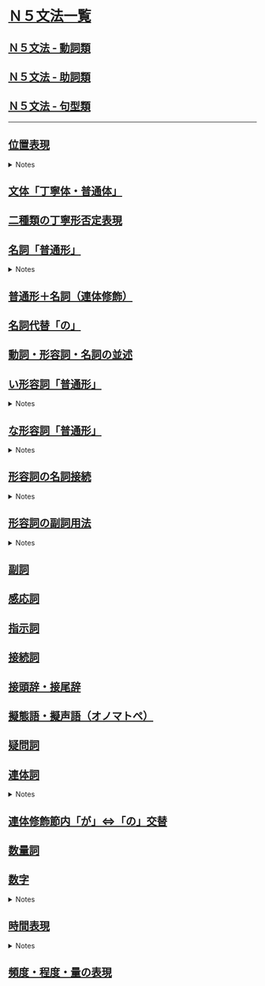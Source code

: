 # [Ｎ５文法一覧](https://www.youtube.com/playlist?list=PLynCeSdpMqxD4OJHjNB3QkmfzfD7B_s67)

## [Ｎ５文法 - 動詞類](N5_grammar_verbs.md)
## [Ｎ５文法 - 助詞類](N5_grammar_particles.md)
## [Ｎ５文法 - 句型類](N5_grammar_sentence.md)

---

## [位置表現](https://youtu.be/VhGUps4dn3Y)

<details><summary markdown="span">Notes</summary>

| 中文    | 日文     | 羅馬拼音    | 例句                                                      | 翻譯                                                        |
| ------- | -------- | ----------- | --------------------------------------------------------- | ----------------------------------------------------------- |
| 上面    | 上（うえ） | ue          | 本棚の上に本があります。                                    | 在書架上有本書。                                              |
| 下面    | 下（した） | shita       | テーブルの下に猫がいます。                                  | 桌子底下有一隻貓。                                          |
| 前面    | 前（まえ） | mae         | 道路の前に車が停まっています。                              | 路前停著一輛車。                                            |
| 後面    | 後ろ（うしろ） | ushiro    | 彼女は私の後ろに座っています。                              | 她坐在我後面。                                                |
| 左邊    | 左（ひだり） | hidari      | 窓の左に花瓶があります。                                  | 窗戶的左邊有一個花瓶。                                      |
| 右邊    | 右（みぎ） | migi         | テーブルの右に椅子があります。                              | 桌子的右邊有一把椅子。                                      |
| 中間    | 中（なか） | naka         | 部屋の中央にテレビが置かれています。                          | 電視機放在房間的中央。                                        |
| 外面    | 外（そと） | soto         | ドアの外に人が待っています。                                | 有人在門外等著。                                            |
| A的隔壁 | Aの隣（となり） | tonari    | 私の隣に友達が住んでいます。                                | 我的旁邊住著一個朋友。                                      |
| A與B之間 | AとBの間（あいだ） | aida    | 私と彼の間には大きな差があります。                          | 我和他之間存在著很大的差距。                                  |
| C的對面 | Cの向（むかい） | mukai      | パン屋の向かいにコンビニがあります。                        | 麵包店對面有一家便利商店。                                    |
| 旁邊（很身邊 非常近的語感） | そば | soba   | 彼は私のそばで笑っています。                                | 他在我身邊笑著。                                            |
| 旁邊（但比そば那種超近還遠的旁邊） | 近く（ちかく） | chikaku | 駅の近くに美味しいレストランがあります。                    | 在車站附近有一家好吃的餐廳。                                  |


</summary></details>


## [文体「丁寧体・普通体」](https://youtu.be/u5YluISdV9s)

## [二種類の丁寧形否定表現](https://youtu.be/SUGleiQ4Z8s)

## [名詞「普通形」](https://youtu.be/dlqTPC91x1E)

<details><summary markdown="span">Notes</summary>

- 普通型是指在日文中，隨著對方身份的不同，說話的方式也會相應改變。
- 例如，當你第一次與陌生人或客戶交談，或在公司裡說話時，可能需要使用比較正式的說法，這就是丁寧型。
- 當你和家人或朋友交談時，就不需要那麼正式的說法，這就是普通型。
- 因此，初學者可能會經常聽到「です/じゃありません」這樣的說法。
- 然而，在連續的日文對話中，人們通常會使用比較隨意的說法，更像是和家人或朋友聊天，因此比較少用到「です/じゃありません」這樣的語言形式。
- 當然，在與日本人交流時，我建議你們首先學習丁寧型的說法。當你第一次與日本人見面時，應該使用丁寧型的說法。
- 當日本人告訴你們你們很熟悉了，不必那麼客氣時，你們就可以使用普通型的說法。

||丁寧|普通|
|--|--|--|
|現在肯定|学生`です`|学生`だ`|
|現在否定|学生`じゃありません`|学生`じゃない`|
|過去肯定|学生`でした|学生`だった`|
|過去否定|学生`じゃありませんでした`|学生`じゃなかった`|

- 其實，這個變化完全跟形容詞的普通型變化一樣，因此變化形式包括「だ」、「じゃない」、「だった」和「じゃなかった」。基本上，形容詞也是這樣變化的。
- 如果以單詞為單位來看，可以分為丁寧型和普通型。而句子使用丁寧型、普通型則稱為丁寧體或普通體。
- 使用丁寧型/體時，語氣比較正式。而當與家人朋友交談時，則不需要那麼正式，可以使用普通型/體。
- 以上是以名詞結尾的句子，從丁寧體到普通體的變化，整個會話的文體都變得比較坦白、比較客氣的說法。

||丁寧|普通|
|--|--|--|
|現在肯定|明日の天氣は雨てす。|明日の天氣は雨`だ`|
|現在否定|私は會社員じゃありません。|私は會社員`じゃない`|
|過去肯定|三年前、私はここの教師てした。|三年前、私はここの教師`だった`|
|過去否定|大昔、日本の首都は東京じゃありませんでした。|大昔、日本の首都は東京。`じゃなかった`|

除了以上提到的文型，還有很多普通型的用法。

- 疑問句: 如果使用普通體，就不需要使用「です」，也不需要用表示疑問的「か」。如果要在書信中表達，還需要加上一個問號。

||丁寧|普通|
|--|--|--|
|疑問句|今日は金曜日ですか。|今日は金曜日?|

- 「～とき」（～的時候）用於問什麼時候，前面可以是動詞、名詞，都可能接受普通型，例如「我以前是學生的時候，經常在這家店吃午餐」。
- 「～でしょう？」表示確認的語氣，例如「山田先生是單身吧？」這些文型中也會用到普通型。


[例文](https://youtu.be/dlqTPC91x1E?t=559)

### **父は高校の教師だ**

Eng: "My father is a high school teacher."

| Word | Romaji | Role | Meaning |
| --- | --- | --- | --- |
| 父 | chi-chi | Subject | father |
| は | wa | Particle | topic marker |
| 高校 | kou-kou | Adjective | high school |
| の | no | Particle | possession marker |
| 教師 | kyou-shi | Predicate | teacher |
| だ | da | Copula | the plain form of the copula "to be" |


### **彼女は独身じゃない。もう結婚している。**

Eng: "She is not single. She's already married."

| Word | Romaji | Role | Meaning |
| --- | --- | --- | --- |
| 彼女 | ka-no-jo | Subject | she, girlfriend |
| は | wa | Particle | topic marker |
| 独身 | do-kushin | Noun | single |
| じゃない | ja-nai | Negation | negative form of the copula だ (da) |
| もう | mo-u | Adverb | already |
| 結婚している | kek-kon-shi-te-i-ru | Predicate | present continuous form of the verb 結婚する (kekkon suru, "to marry") |

### **先週沖縄へ行った。しかし、滞在中ずっと雨だった。**

Eng: "I went to Okinawa last week. However, it rained throughout my stay."

| Word | Romaji | Role | Meaning |
| --- | --- | --- | --- |
| 先週 | sen-shuu | Noun | last week |
| 沖縄 | o-ki-na-wa | Noun | Okinawa |
| へ | e | Particle | marks direction to which action is done |
| 行った | i-ku-tta | Predicate | past tense of the verb 行く (i-ku, "to go") |
| しかし | shi-ka-shi | Conjunction | however |
| 滞在中 | tai-zai-chuu | Noun | stay / during the stay |
| ずっと | zu-tto | Adverb | continuously |
| 雨 | a-me | Noun | rain |
| だった | da-tta | Predicate | past tense of the copula だ (da) |

### **福袋の中身は私が欲しい物じゃなかった。**

Eng: "The contents of the lucky bag weren't what I wanted."

| Word | Romaji | Role | Meaning |
| --- | --- | --- | --- |
| 福袋 | fu-kubu-ku-ro | Subject | lucky bag |
| の | no | Particle | indicates possession or description |
| 中身 | na-ka-mi | Object | contents |
| は | wa | Particle | topic marker |
| 私 | wa-ta-shi | Subject | I, me |
| が | ga | Particle | marks the subject of the sentence |
| 欲しい | ho-shi-i | Adjective | wanted, desired |
| 物 | mo-no | Object | thing |
| じゃなかった | ja-na-ka-tta | Predicate | negative past tense of the copula verb だ (da) to indicate "was not" |

[会話](https://youtu.be/dlqTPC91x1E?t=589)

### **今度、出張でブラジルへ行くよ。**

Eng: "I'm going to Brazil on a business trip next time."

| Word | Romaji | Role | Meaning |
| --- | --- | --- | --- |
| 今度 | kon-do | Noun | next time |
| 、 | 、 | Particle | separates elements in the sentence |
| 出張 | shu-chou | Noun | business trip |
| で | de | Particle | indicates the means or location |
| ブラジル | bu-ra-ji-ru | Noun | Brazil |
| へ | e | Particle | indicates the destination of the action |
| 行く | i-ku | Verb | to go |
| よ | yo | Particle | indicates emphasis or assertion |

### **へえ。ブラジルの言葉はスペイン語？**

Eng: "Oh, is the language of Brazil Spanish?"

| Word | Romaji | Role | Meaning |
| --- | --- | --- | --- |
| へえ | he-e | Interjection | "Oh" or "I see" |
| 。 | 。 | Symbol | End of sentence |
| ブラジル | bu-ra-ji-ru | Subject | Brazil |
| の | no | Particle | Indicates possession or association |
| 言葉 | ko-to-ba | Subject | Language |
| は | wa | Particle | Marks the topic of the sentence |
| スペイン語 | su-pe-i-n-go | Object | Spanish language |
| ？ | ？ | Symbol | Question mark, indicates a question |

### **いや、スペイン語じゃない。ポルトガル語だよ。**

Eng: "No, it's not Spanish. It's Portuguese."

| Word | Romaji | Role | Meaning |
| --- | --- | --- | --- |
| いや | i-ya | Interjection | no |
| スペイン語 | su-pe-i-n-go | Noun | Spanish language |
| じゃない | ja-nai | Negative form of copula | isn't |
| ポルトガル語 | po-ru-to-ga-ru-go | Noun | Portuguese language |
| だ | da | Copula | is |
| よ | yo | Particle | emphasis, assertion |

### **そうか。出張、がんばってね。**

Eng: "Oh I see. Good luck on your business trip."

| Word | Romaji | Role | Meaning |
| --- | --- | --- | --- |
| そうか | sou ka | Interjection | "Oh I see" |
| 出張 | shu-chou | Noun | business trip |
| がんばって | gan-bat-te | Verb | do your best |
| ね | ne | Particle | sentence-ending particle for emphasis or seeking agreement |

</summary></details>


## [普通形＋名詞（連体修飾）](https://youtu.be/fuNoYEBG-Bw)


## [名詞代替「の」](https://youtu.be/y5cmsp1XBks)

## [動詞・形容詞・名詞の並述](https://youtu.be/J80cLZHYUuc)

## [い形容詞「普通形」](https://youtu.be/rKQWoxJvzrE)

<details><summary markdown="span">Notes</summary>

- 普通型就是比較坦白的說法的時候，就是用到普通型。 い行形容詞的丁寧型改變成普通型是非常簡單，就是不講“です”就好。
- 所謂比較坦白的時候，就像是跟朋友跟家人講話的時候。丁寧型的話很禮貌，但是有一點人跟人的心理上的距離比較有一點遠的感覺。那很親近的關係的話不用那麼客氣，用普通型來對話就好。
- 所以譬如說： 現在肯定丁寧型：「このラーメンは美味しい`です`」，這個拉麪很好吃，這個是比較有禮貌的說法。那朋友之間家人之間講話就是「このラーメンは美味しい」這樣子講就好。

||丁寧形|普通形|
|--|--|--|
|現在肯定|おいしい`です`|おいしい|
|現在否定|おいしくない`です`|おいしくない|
|過去肯定|おいしかった`です`|おいしかった|
|過去否定|おいしくなかった`です`|おいしくなかった|

普通型的用處不一定這些，還有有一些文型式就是用到普通型的，像：

**～とき　～的時候**

- 眠いとき、コーヒーを飲みます。想睡覺的時候喝咖啡，那這個「眠いです」會去掉「です」變成普通形的形式。

**～でしょう？　～對不對**

- 表示對方確認的時候，要跟對方確認一些內容的時候用這個「でしょう」對不對的時候。
- 北海道寒かったでしょう？北海道很冷對不對？有一個人去北海道玩，然後回來了，我問他北海道很冷對不對？那就是因爲已經去回來了，所以過去的事情我問「北海道寒かった」過去肯定型「でしょう」對不對，用的是普通型。

</summary></details>


## [な形容詞「普通形」](https://youtu.be/ckd01Su3YNY)

<details><summary markdown="span">Notes</summary>

||丁寧形|普通形|
|--|--|--|
|現在肯定|靜か`です`|靜か`だ`|
|現在否定|靜か`じゃありません`|靜か`じゃない`|
|過去肯定|靜か`でした`|靜か`だった`|
|過去否定|靜か`じゃありませんでした`|靜か`じゃなかった`|


- 像之前介紹的動詞和い形容詞一樣，普通型是一種坦白、親近的對話口氣，適用於與家人、朋友的會話中，無需客氣。
- 普通形的現在肯定形[だ]的部分並不一定出現，如在疑問句中，可以直接去掉だ，例如「今週の土曜日は暇ですか？」可以寫成「今週の土曜日は暇？」而不必加上だ。

- 除了與家人和朋友的對話之外，還有一些特定的文型需要使用普通形。例如

**～とき　～的時候**

- 「元気だった時、よく山に登りました」，表示「我健康的時候，常常去爬山」。

**～でしょう？　～對不對**

- 「中村さんは歌が`上手`でしょう？」表示「中村小姐很會唱歌對不對？」這時要使用「上手でしょう？」而不是加上だ。


</summary></details>


## [形容詞の名詞接続](https://youtu.be/G-WeQQwGgyo)

<details><summary markdown="span">Notes</summary>

日文的形容詞有兩種：一種是い形容詞，另一種是な形容詞。

い形容詞是以い結尾的形容詞，當修飾名詞時直接加在後面。

- 例如：高い山（高的山）。

而な形容詞的尾巴不固定，需要在後面加上な再接名詞。

- 例如：静かな町（安靜的小鎮）。

此外，在日語中，當名詞要修飾另一個名詞時，會使用の。但注意的是，の只用於名詞接名詞，而不用於形容詞接名詞的情況。

- 例如：日本語の本（日文的書）。

</summary></details>


## [形容詞の副詞用法](https://youtu.be/neY8weBna98)

<details><summary markdown="span">Notes</summary>

||A|B|
|--|--|--|
|い形容詞|～く|動詞|
|な形容詞|～に|い形容詞|
|　　　　|　　|な形容詞|


副詞的用法包括修飾動詞、い形容詞和な形容詞等。這些形容詞本身可以像副詞一樣使用。例如：

`ゆっくり食事します`（慢慢地用餐）
- 在這個例子中，「ゆっくり」是一個副詞，表示慢慢地。這是標準的副詞使用方法。


除了副詞之外，也可以使用い形容詞來修飾後面的部分。例如：

`「楽しく食事します」`（愉快地用餐）

- 「楽しく」是用來修飾動詞「食事します」的い形容詞形式。
- 楽しい變化為楽しく，然後與動詞結合。


`「静かに食事します」`（安靜地用餐）

- 「静かに」表示安靜地用餐，也是修飾動詞「食事します」的な形容詞形式。
- 静かな變化為静かに，然後與動詞結合。

</summary></details>





## [副詞](https://youtu.be/4uuRpPKbxYM)
## [感応詞](https://youtu.be/yTM-G1xa63Q)
## [指示詞](https://youtu.be/oLFV9NVepJs)
## [接続詞](https://youtu.be/bjcSp93qvhs)
## [接頭辞・接尾辞](https://youtu.be/qVEqeNEPpqA)
## [擬態語・擬声語（オノマトペ）](https://youtu.be/VvUwbqtzI0U)
## [疑問詞](https://youtu.be/Ff_Ca_WGZDA)

## [連体詞](https://youtu.be/Tg7rIpkBiPA)

<details><summary markdown="span">Notes</summary>

|連體詞(A)|名詞(B)|
|--|--|
|修飾|被修飾|


- 連體詞是日文中的一種詞性，數量很少，專門用來修飾名詞。
- 當連體詞出現時，一定會與名詞一起出現，相當於中文中的「什麼樣的」名詞。
- 為什麼叫做連體詞呢？在日文中，它連接著「體言」，也就是名詞的意思。因此，這個連接名詞的詞性就叫做連體詞。

- 指示詞中有些也是連體詞，例如「こんな、そんな、あんな、どんな、この、その、あの、どの」。
  - 雖然它們是指示詞，但在詞性上屬於連體詞，這些指示詞一定會與名詞一起出現，不能單獨使用
  - 例如「こんな人」（這樣的人）、「この本」（這本書）、「どんな人」（什麼樣的人）、「この傘」（這把傘）。

- 基本上，名詞的前方直接出現連體詞佔大多數，但有時候中間還有一些其他詞也有可能出現
  - 例如「その赤い傘を見せてください」（請讓我看那把紅色的雨傘）。
  - 在這個例子中，「見せてください」的意思是「請讓我看」，實際上連體詞「その」修飾的是「傘」這個名詞的部分。

- 初學時需要注意的連體詞包括
  - 「ほんの」（一點點的）、
  - 「大きな」（大大的）、
  - 「小さな」（小小的）、
  - 「おかしな」（可笑的奇怪的）、
  - 「ある」（某一個、某一點、某一個人的某）、
  - 「大した」（了不起很厲害的，常與否定形式一起出現，後面接名詞，表示「這樣子不怎麼」的意思也常用這個詞）。

- 舉個例子：
  - 「これ`ほんの`気持ちです。どうぞ。」（這是一點點的心意，請收下。）
  - 「山田さんは`おかしな`服装をしています。」（山田先生穿著很可笑的服裝。）

- 形容詞和連體詞有何不同？大家應該聽過「小さい」和「大きい」這兩個詞，它們是形容詞的一種形式。此外，還有連體詞「小さな」和「大きな」的形式。

1. 「小さい」可以獨立使用，但人們不會說「小さ`な`です」，因為連體詞必須與名詞搭配使用。

2. 此外，形容詞有變化形式，例如否定形「小さくない」（不小）和過去形「小さかった」（變小了），但不會出現「小さ`な`ない」或「小さ`な`かった」這樣的連體詞變化形式。

- 另外，形容詞可以接在名詞後面，例如「小さい子供」（小孩子），這是形容詞接在名詞後的情況。而連體詞也可以接在名詞後面，例如「小さな子供」（小小的孩子），這是連體詞接在名詞後的情況。

這兩者之間的區別是什麼？實際上，這個區別非常微妙。舉個例子：

- 「私は大きな夢があります」（我有一個很大的夢）
  - 在表達比較抽象的內容時，通常使用連體詞，例如這個句子中的「大きな」表示比較抽象的大小。
  - 但在具體大小的情況下，使用連體詞也沒有錯，只是連體詞在抽象的情況下更常用。
- 「もう少し`大きい`靴はありませんか」（有沒有更大一點的鞋子？）
  - 例如在試穿時，如果尺寸不合適，就會詢問是否有更大一點的鞋子。
  - 在具體大小的情況下使用形容詞，例如這個句子中的「もう少し大きい」表示大小不合，需要更大的鞋子，這是形容詞的情況。
- 這兩者之間的區別其實非常微妙，具體使用哪種詞形取決於抽象或具體的表達需要。

</summary></details>



## [連体修飾節内「が」⇔「の」交替](https://youtu.be/3hC8yIxB_aY)

## [数量詞](https://youtu.be/_CBGGYQ-M40)

## [数字](https://youtu.be/3fqzAjezi2k)

<details><summary markdown="span">Notes</summary>

在日語中，每個數字有時候有多種發音，或是有促音變化等。

- 零的發音有兩種。一種是「ゼロ」，就是英文的「zero」，另一種是「れい」，就是中文的漢字「零」的發音。
  - 在較年長的人中，比較常用「れい」這種發音。
  - 但在深夜零點的時候，例如深夜0時15分，大部分人會念「れい」，很少人念「ゼロ」。
  - 但我覺得念「zero」的人越來越多，所以這邊寫兩種發音。
- 然後注意一下4「よん」的發音。如果有放數量詞，例如「四元」、「4年級」等，數量詞的開頭發音如果是「あ行」或「ね行」，4的發音就變成「よ」。所以這個是為了讓發音更加順口。
- 再來是0、4、7、9有「少數的發音」。這是指比較少用的發音。
  - 當把數字個別念，例如公車的號碼、房間號碼、或是像台灣的101大樓等，這時候遇到0479就會用少用發音。
- 例如，101大樓可以念成「いち `まる` いち ビル」，306房間可以念成「さん `まる`ろく」。其中的「まる」的意思是「圈圈/丸」，就是比較少用的0的說法。
- 然後，這個4的「し」的發音真的很少用。比較像快速念1234的「いち に さん し」，所以有人會念「し」，但其他的時候真的很少出現。例如四月的時候，「四月」這樣子念，其他時候真的很少出現這種發音。
- 七的少用用法「しち」也是很少用。主要用在「七月」、「十七號」、「七時」等部分。但7分鐘的話還是用「ななふん」，所以要注意。
- 九的少用用法「く」也是
- 日語中存在一種復古的發音，稱為中古音。中古音源自中文，而不同於現代日語中的一、二、三、四聲，它包含平聲、上聲、去聲和入聲，且有些音很短，類似於台語中促音的發音。

||常用發音|少用發音|復古發音|復古運用時機|回かい|冊さつ|點てん|杯はい|
|---|---|---|--|--|--|--|--|--|
|0|ゼロ れい | まる ||||
|1|いち|  |いっ|か　さ　た　は|いっかい|いっさつ|いってん|いっぱい|
|2|に|  |||
|3|さん|  |||
|4|よん（よ）|し  |||
|5|ご|  |||
|6|ろく|  |ろっ|か　＿　＿　は|ろっかい|`ろく`さつ|`ろく`てん|ろっぱい|
|7|なな|しち|||
|8|はち|  |はっ|か　さ　た　は|はっかい|はっさつ|はってん|はっぱい|
|9|きゅう| く|||
|10|じゅう|  |じゅっ（じっ）|か　さ　た　は|じゅっかい|じゅっさつ|じゅってん|じゅっぱい|


</summary></details>

## [時間表現](https://youtu.be/QRyu_Yud0gs)

<details><summary markdown="span">Notes</summary>

日語中文數字的發音，一般使用自古以來的日本念法或從中國轉來的數字念法。由於現代社會的共同使用，這兩種念法的部分會產生特別之處。

- [中文轉來的數字發音](https://youtu.be/QRyu_Yud0gs?t=156)，是「1: いち、2: に、3: さん、4: し、5: ご、6: ろく、7: しち、8: はち、9: きゅう or く、10: じゅう」。
- [日文傳統的數字發音](https://youtu.be/QRyu_Yud0gs?t=191)，是「1: ひ、2: ふ、3: み、4: よ、5: いつ、6: む、7: なな、8: や、9: ここの、10: とお」。

![](imgs/number_chi_jp.JPG)


基本上跟隨中國傳來的數字發音的有...

![](imgs/chi_time_num.JPG)

- [月](https://youtu.be/QRyu_Yud0gs?t=30): 基本上跟隨中國傳來的數字發音
  - 特別注意: 4 (しがつ) [不念よ], 7（しちがつ）[不念なな], 9（くがつ）[不念きゅう]

- [小時](https://youtu.be/QRyu_Yud0gs?t=577)
- [分](https://youtu.be/QRyu_Yud0gs?t=662)
  - 同數字規則，後面是は行1 6 8 10會有促音變化

1-10 日比較接近古音

- [幾日](https://youtu.be/QRyu_Yud0gs?t=335)
- 大致上 1-10「日」的表現法跟日本古來音相同，但1號的發音卻與眾不同。
  - 這是因為源自日語的關係。月初的日語念法為「つきたち（月立）」，其中「たち」意為開始。
  - 例如「立冬」即指冬季的開始。
  - 而一個月的開始則被稱為「ついたち」，由「月立」轉化而來。
  - 因此，一號的發音不是從數字而來，而是源自「一個月的開始」的意思，讀作「ついたち」。
  - 2-10日大致上參照古音。 2: ふつか、3: みっか、4: よっか、5: いつか、6: むいか、7: なのか、8: ようか(8與古音比較不同)、9: ここのか、10: とおか。
- 11 之後回到中國傳來的數字規則

![](imgs/day.JPG)


- [星期/曜日](https://youtu.be/QRyu_Yud0gs?t=470)
![](imgs/weekday.JPG)


[例文](https://youtu.be/QRyu_Yud0gs?t=794)

### **今日は2020年3月13日、金曜日です。**

Eng: "Today is Friday, March 13, 2020."

| Word | Romaji | Role | Meaning |
| --- | --- | --- | --- |
| 今日 | kyoo | Subject | today |
| は | wa | Particle | marks the subject of the sentence |
| 2020年3月13日 | nii-sen-ni-jyuu-nen san-gatsu juu-san-nichi | Subject | March 13, 2020 |
| 、| 、| Particle | separates the date from the day of the week |
| 金曜日 | kin-yoo-bi | Predicate | Friday |
| です | desu | Copula | to be (polite) |

### **東京は夜の7時です。ニューヨークは今何時ですか。**

Eng: "It's 7 PM in Tokyo. What time is it now in New York?"

| Word | Romaji | Role | Meaning |
| --- | --- | --- | --- |
| 東京 | tou-kyou | Subject | Tokyo |
| は | wa | Particle | topic marker particle |
| 夜 | yoru | Noun | night |
| の | no | Particle | possessive particle |
| 7時 | shichi-ji | Noun | 7 o'clock |
| です | desu | Verb | to be |
| ニューヨーク | nyuu-yooku | Subject | New York |
| は | wa | Particle | topic marker particle |
| 今 | ima | Adverb | now |
| 何時 | nan-ji | Noun | what time |
| ですか | desu ka | Verb | to be (question form) |

### **私は毎朝8時に起きます。**

Eng: "I wake up at 8 o'clock every morning."

| Word | Romaji | Role | Meaning |
| --- | --- | --- | --- |
| 私 | wa-ta-shi | Subject | I |
| は | wa | Particle | topic particle |
| 毎朝 | mai-asa | Noun | every morning |
| 8時 | ha-ji | Noun | 8 o'clock |
| に | ni | Particle | marks the time when the action occurs |
| 起きます | o-ki-masu | Predicate | present tense of the verb 起きる (o-ki-ru, "to wake up") |

### **学校の授業は9時半から16時50分までです。**

Eng: "School classes are from 9:30 to 16:50."

| Word | Romaji | Role | Meaning |
| --- | --- | --- | --- |
| 学校 | ga-kou | Subject | school |
| の | no | Particle | indicates possession |
| 授業 | ju-gyou | Object | class/lesson |
| は | wa | Particle | marks the topic of the sentence |
| 9時半 | ku-ji-han | Object | 9:30 |
| から | kara | Particle | indicates starting point |
| 16時50分 | ju-roku-ji-go-juppun | Object | 16:50 |
| まで | ma-de | Particle | indicates end point |
| です | desu | Copula | to be verb indicating politeness |



[会話](https://youtu.be/QRyu_Yud0gs?t=828)

### **明日は何時に来ましょうか。**

Eng: "What time shall we come tomorrow?"

| Word | Romaji | Role | Meaning |
| --- | --- | --- | --- |
| 明日 | ashita | Noun | tomorrow |
| は | wa | Particle | topic marker |
| 何時 | nan-ji | Noun | what time |
| に | ni | Particle | indicates time |
| 来ましょうか | ki-ma-shou-ka | Predicate | polite expression for "shall we come" (stem of the verb 来る (ku-ru, "to come") + auxiliary verb ましょう (ma-shou) for suggestion or invitation + question particle か (ka)) |

### **発表会は10時ですから、発表会が始まる前に**

Eng: "The presentation is at 10 o'clock, so before the presentation starts"

| Word | Romaji | Role | Meaning |
| --- | --- | --- | --- |
| 発表会 | hap-pyou-kai | Subject | presentation, announcement meeting |
| は | wa | Particle | marks the topic of the sentence |
| 10時 | juu-ji | Noun | 10 o'clock |
| ですから | desu-kara | Conjunction | because, so |
| 発表会が始まる | hap-pyou-kai ga ha-ji-ma-ru | Predicate | the presentation starts |
| 前に | mae-ni | Adverb | before |

### **来てください。**

| Word | Romaji | Role | Meaning |
| --- | --- | --- | --- |
| 来て | ki-te | Predicate | the te-form of the verb 来る (ku-ru, "to come") |
| ください | ku-da-sai | Suffix | a request, similar to "please" in English |

### **わかりました。じゃ、10時10分前にここへ来ますね。**

Eng: "Understood. I'll come here by 10:10 then."

| Word | Romaji | Role | Meaning |
| --- | --- | --- | --- |
| わかりました | wa-ka-ri-ma-shi-ta | Predicate | past tense of the verb 分かる (wa-ka-ru, "to understand") |
| じゃ | ja | Particle | a contracted form of では (de-wa), meaning "then" or "in that case" |
| 10時10分前に | ju-u-ji-tou-juu-fun-mae-ni | Adverbial phrase | "before 10:10" |
| ここへ | ko-ko-e | Particle | "here" (to this place) |
| 来ます | ki-ma-su | Predicate | future tense of the verb 来る (ku-ru, "to come") |
| ね | ne | Particle | a sentence-ending particle used to seek agreement or confirmation |


### **はい。お願いします。**

Eng: "Yes. Please."

| Word | Romaji | Role | Meaning |
| --- | --- | --- | --- |
| はい | ha-i | Particle | an affirmative response, "yes" |
| お願いします | o-ne-gai-shi-masu | Predicate | a polite expression of request, "please" |

</summary></details>





## [頻度・程度・量の表現](https://youtu.be/x32zi7cGVQg)
